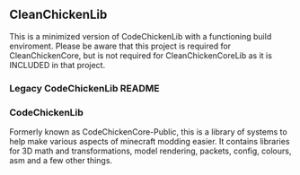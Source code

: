 ## CleanChickenLib
This is a minimized version of CodeChickenLib with a functioning build enviroment. Please be aware that this project is required for CleanChickenCore, but is not required for CleanChickenCoreLib as it is INCLUDED in that project.

### Legacy CodeChickenLib README

### CodeChickenLib

Formerly known as CodeChickenCore-Public, this is a library of systems to help make various aspects of minecraft modding easier.
It contains libraries for 3D math and transformations, model rendering, packets, config, colours, asm and a few other things.
